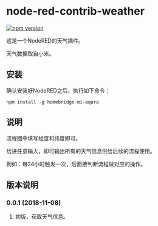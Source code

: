 # node-red-contrib-weather

[![npm version](https://badge.fury.io/js/node-red-contrib-weather.svg)](https://badge.fury.io/js/node-red-contrib-weather)

这是一个NodeRED的天气插件。
   
天气数据取自小米。

## 安装
确认安装好NodeRED之后，执行如下命令：
```
npm install -g homebridge-mi-aqara
```

## 说明
流程图中填写经度和纬度即可。
   
给进任意输入，即可输出所有的天气信息供给后续的流程使用。
   
例如：每24小时触发一次，后面接判断流程做对应的操作。
   
## 版本说明
### 0.0.1 (2018-11-08)
1. 初版，获取天气信息。   